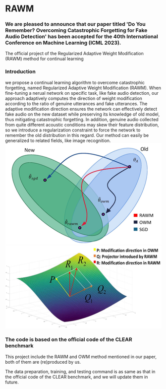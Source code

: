 # RAWM
### We are pleased to announce that our paper titled 'Do You Remember? Overcoming Catastrophic Forgetting for Fake Audio Detection' has been accepted for the 40th International Conference on Machine Learning (ICML 2023).
The official project of the Regularized Adaptive Weight Modification (RAWM) method for continual learning
### Introduction 
we propose a continual learning algorithm to overcome catastrophic forgetting, named Regularized Adaptive Weight Modification (RAWM). When fine-tuning a nerual network on specific task, like fake audio detection, our approach adaptively computes the direction of weight modification according to the ratio of genuine utterances and fake utterances. The adaptive modification direction ensures the network can effectively detect fake audio on the new dataset while preserving its knowledge of old model, thus mitigating catastrophic forgetting. In addition, genuine audio collected from quite different acoustic conditions may skew their feature distribution, so we introduce a regularization constraint to force the network to remember the old distribution in this regard. Our method can easily be generalized to related fields, like image recognition.
![avatar](./sowm.jpg)
![avatar](./subspaces.jpg)
### The code is based on the official code of the CLEAR benchmark
This project include the RAWM and OWM method mentioned in our paper, both of them are (re)produced by us.

The data preparation, training, and testing command is as same as that in the official code of the CLEAR benchmark, and we will update them in future. 
